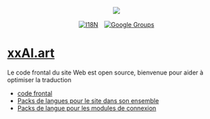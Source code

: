 <p align="center"><a href="https://wac.tax"><img src="https://cdn.jsdelivr.net/gh/wactax/img/logo.svg"/></a></p><p align="center"><a href="https://github.com/wactax/wac.tax/blob/main/doc/README.md#readme"><img alt="I18N" src="https://cdn.jsdelivr.net/gh/wactax/img/t.svg"/></a>　<a href="https://groups.google.com/u/2/g/wactax"><img alt="Google Groups" src="https://cdn.jsdelivr.net/gh/wactax/img/g-groups.svg"/></a></p>

# [xxAI.art](https://xxAI.art)

Le code frontal du site Web est open source, bienvenue pour aider à optimiser la traduction

* [code frontal](https://github.com/xxai-art/web)
* [Packs de langues pour le site dans son ensemble](https://github.com/xxai-art/web/tree/main/i18n)
* [Packs de langue pour les modules de connexion](https://github.com/wacpkg/user/tree/main/ui.i18n)

